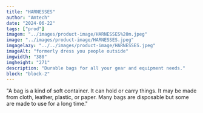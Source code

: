 ```yaml
---
title: "HARNESSES"
author: "Amtech"
date: "2024-06-22"
tags: ["prod"]
imagem: "../images/product-image/HARNESSES%20m.jpeg"
image: "../images/product-image/HARNESSES.jpeg"
imgagelazy: "../../images/product-image/HARNESSES.jpeg"
imageAlt: "formerly dress you people outside"
imgwidth: "380"
imgheight: "271"
description: "Durable bags for all your gear and equipment needs."
block: "block-2"
---
```


"A bag is a kind of soft container. It can hold or carry things. It may be made from cloth, leather, plastic, or paper. Many bags are disposable but some are made to use for a long time."
